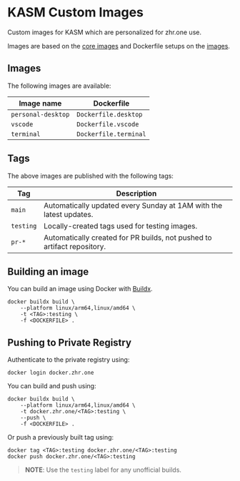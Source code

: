 # KASM Custom Images

Custom images for KASM which are personalized for zhr.one use. 

Images are based on the [core images](https://github.com/kasmtech/workspaces-core-images) and Dockerfile setups on the [images](https://github.com/kasmtech/workspaces-images).

## Images

The following images are available:

| Image name | Dockerfile |
| ---------- | ---------- |
| `personal-desktop` | `Dockerfile.desktop` |
| `vscode` | `Dockerfile.vscode` |
| `terminal` | `Dockerfile.terminal` |

## Tags

The above images are published with the following tags:

| Tag | Description |
| --- | ----------- |
| `main` | Automatically updated every Sunday at 1AM with the latest updates. |
| `testing` | Locally-created tags used for testing images. |
| `pr-*` | Automatically created for PR builds, not pushed to artifact repository. |

## Building an image

You can build an image using Docker with [Buildx](https://github.com/docker/buildx).

```shell
docker buildx build \
    --platform linux/arm64,linux/amd64 \
    -t <TAG>:testing \
    -f <DOCKERFILE> .
```

## Pushing to Private Registry

Authenticate to the private registry using:

```shell
docker login docker.zhr.one
```

You can build and push using:

```shell
docker buildx build \
    --platform linux/arm64,linux/amd64 \
    -t docker.zhr.one/<TAG>:testing \
    --push \
    -f <DOCKERFILE> .
```

Or push a previously built tag using:

```shell
docker tag <TAG>:testing docker.zhr.one/<TAG>:testing
docker push docker.zhr.one/<TAG>:testing
```

> **NOTE**: Use the `testing` label for any unofficial builds.
